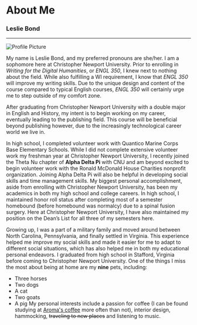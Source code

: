 # About Me
### Leslie Bond


***



![Profile Picture](https://lesliebond.github.io/LeslieBond/images/IMG_4424.JPG)


My name is Leslie Bond, and my preferred pronouns are she/her. I am a sophomore here at Christopher Newport University. Prior to enrolling in *Writing for the Digital Humanities*, or *ENGL 350*, I knew next to nothing about the field. While also fulfilling a WI requirement, I know that *ENGL 350* will improve my writing skills. Due to the unique design and content of the course compared to typical English courses, *ENGL 350* will certainly urge me to step outside of my comfort zone. 

After graduating from Christopher Newport University with a double major in English and History, my intent is to begin working on my career, eventually leading to the publishing field. This course will be beneficial beyond publishing however, due to the increasingly technological career world we live in.

In high school, I completed volunteer work with Quantico Marine Corps Base Elementary Schools. While I did not complete extensive volunteer work my freshman year at Christopher Newport University, I recently joined the Theta Nu chapter of __Alpha Delta Pi__ with CNU and am beyond excited to begin volunteer work with the Ronald McDonald House Charities nonprofit organization. Joining Alpha Delta Pi will also be helpful in developing social skills and time management skills. My biggest personal accomplishment, aside from enrolling with Christopher Newport University, has been my academics in both my high school and college careers. In high school, I maintained honor roll status after completing most of a semester homebound (before homebound was normalcy) due to a spinal fusion surgery. Here at Christopher Newport University, I have also maintained my position on the Dean’s List for all three of my semesters here.

Growing up, I was a part of a military family and moved around between North Carolina, Pennsylvania, and finally settled in Virginia. This experience helped me improve my social skills and made it easier for me to adapt to different social situations, which has also helped me in both my educational personal endeavors. I graduated from high school in Stafford, Virginia before coming to Christopher Newport University. One of the things I miss the most about being at home are my **nine** pets, including:
- Three horses
- Two dogs
- A cat
- Two goats
- A pig
My personal interests include a passion for coffee (I can be found studying at [Aroma's coffee](https://www.aromasworld.com/newportnewsloc) more often than not), interior design, hammocking, ~~traveling to new places~~ and listening to music. 

